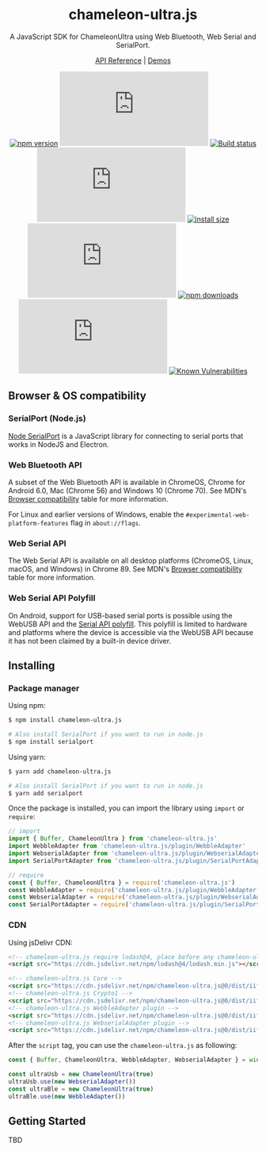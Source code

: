 <div align="center">

<h1>chameleon-ultra.js</h1>

<p>A JavaScript SDK for ChameleonUltra using Web Bluetooth, Web Serial and SerialPort.</p>

[API Reference](https://taichunmin.idv.tw/chameleon-ultra.js/docs/) | [Demos](pages/demos.md)

[![npm version](https://img.shields.io/npm/v/chameleon-ultra.js.svg?logo=npm)](https://www.npmjs.org/package/chameleon-ultra.js)
[![jsdelivr hits](https://img.shields.io/jsdelivr/npm/hm/chameleon-ultra.js?logo=jsdelivr)](https://www.jsdelivr.com/package/npm/chameleon-ultra.js)
[![Build status](https://img.shields.io/github/actions/workflow/status/taichunmin/chameleon-ultra.js/ci.yml?branch=master)](https://github.com/taichunmin/chameleon-ultra.js/actions/workflows/ci.yml)
[![code coverage](https://img.shields.io/coverallsCoverage/github/taichunmin/chameleon-ultra.js)](https://coveralls.io/github/taichunmin/chameleon-ultra.js)
[![install size](https://img.shields.io/badge/dynamic/json?url=https://packagephobia.com/v2/api.json?p=chameleon-ultra.js&query=$.install.pretty&label=install%20size)](https://packagephobia.now.sh/result?p=chameleon-ultra.js)
[![npm bundle size](https://img.shields.io/bundlephobia/minzip/chameleon-ultra.js)](https://bundlephobia.com/package/chameleon-ultra.js@latest)
[![npm downloads](https://img.shields.io/npm/dm/chameleon-ultra.js.svg)](https://npm-stat.com/charts.html?package=chameleon-ultra.js)
[![GitHub contributors](https://img.shields.io/github/contributors/taichunmin/chameleon-ultra.js)](https://github.com/taichunmin/chameleon-ultra.js/graphs/contributors)
[![Known Vulnerabilities](https://snyk.io/test/npm/chameleon-ultra.js/badge.svg)](https://snyk.io/test/npm/chameleon-ultra.js)

</div>

## Browser & OS compatibility

### SerialPort (Node.js)

[Node SerialPort](https://serialport.io/docs/) is a JavaScript library for connecting to serial ports that works in NodeJS and Electron.

### Web Bluetooth API

A subset of the Web Bluetooth API is available in ChromeOS, Chrome for Android 6.0, Mac (Chrome 56) and Windows 10 (Chrome 70). See MDN's [Browser compatibility](https://developer.mozilla.org/docs/Web/API/Web_Bluetooth_API#Browser_compatibility) table for more information.

For Linux and earlier versions of Windows, enable the `#experimental-web-platform-features` flag in `about://flags`.

### Web Serial API

The Web Serial API is available on all desktop platforms (ChromeOS, Linux, macOS, and Windows) in Chrome 89. See MDN's [Browser compatibility](https://developer.mozilla.org/docs/Web/API/Serial#browser_compatibility) table for more information.

### Web Serial API Polyfill

On Android, support for USB-based serial ports is possible using the WebUSB API and the [Serial API polyfill](https://github.com/google/web-serial-polyfill). This polyfill is limited to hardware and platforms where the device is accessible via the WebUSB API because it has not been claimed by a built-in device driver.

## Installing

### Package manager

Using npm:

```bash
$ npm install chameleon-ultra.js

# Also install SerialPort if you want to run in node.js
$ npm install serialport
```

Using yarn:

```bash
$ yarn add chameleon-ultra.js

# Also install SerialPort if you want to run in node.js
$ yarn add serialport
```

Once the package is installed, you can import the library using `import` or `require`:

```js
// import
import { Buffer, ChameleonUltra } from 'chameleon-ultra.js'
import WebbleAdapter from 'chameleon-ultra.js/plugin/WebbleAdapter'
import WebserialAdapter from 'chameleon-ultra.js/plugin/WebserialAdapter'
import SerialPortAdapter from 'chameleon-ultra.js/plugin/SerialPortAdapter'

// require
const { Buffer, ChameleonUltra } = require('chameleon-ultra.js')
const WebbleAdapter = require('chameleon-ultra.js/plugin/WebbleAdapter')
const WebserialAdapter = require('chameleon-ultra.js/plugin/WebserialAdapter')
const SerialPortAdapter = require('chameleon-ultra.js/plugin/SerialPortAdapter')
```

### CDN

Using jsDelivr CDN:

```html
<!-- chameleon-ultra.js require lodash@4, place before any chameleon-ultra libraries -->
<script src="https://cdn.jsdelivr.net/npm/lodash@4/lodash.min.js"></script>

<!-- chameleon-ultra.js Core -->
<script src="https://cdn.jsdelivr.net/npm/chameleon-ultra.js@0/dist/iife/index.min.js"></script>
<!-- chameleon-ultra.js Crypto1 -->
<script src="https://cdn.jsdelivr.net/npm/chameleon-ultra.js@0/dist/iife/Crypto1.min.js"></script>
<!-- chameleon-ultra.js WebbleAdapter plugin -->
<script src="https://cdn.jsdelivr.net/npm/chameleon-ultra.js@0/dist/iife/plugin/WebbleAdapter.min.js"></script>
<!-- chameleon-ultra.js WebserialAdapter plugin -->
<script src="https://cdn.jsdelivr.net/npm/chameleon-ultra.js@0/dist/iife/plugin/WebserialAdapter.min.js"></script>
```

After the `script` tag, you can use the `chameleon-ultra.js` as following:

```js
const { Buffer, ChameleonUltra, WebbleAdapter, WebserialAdapter } = window.ChameleonUltraJS

const ultraUsb = new ChameleonUltra(true)
ultraUsb.use(new WebserialAdapter())
const ultraBle = new ChameleonUltra(true)
ultraBle.use(new WebbleAdapter())
```

## Getting Started

TBD
